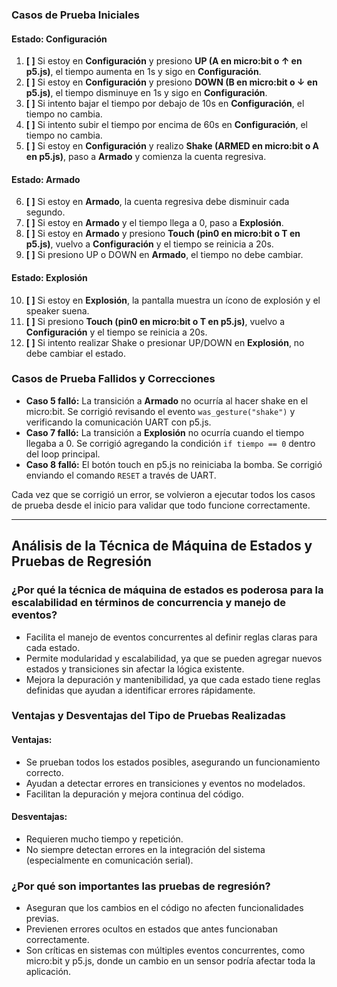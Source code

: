 ### **Casos de Prueba Iniciales**
#### **Estado: Configuración**
1. **[ ]** Si estoy en **Configuración** y presiono **UP (A en micro:bit o ↑ en p5.js)**, el tiempo aumenta en 1s y sigo en **Configuración**.
2. **[ ]** Si estoy en **Configuración** y presiono **DOWN (B en micro:bit o ↓ en p5.js)**, el tiempo disminuye en 1s y sigo en **Configuración**.
3. **[ ]** Si intento bajar el tiempo por debajo de 10s en **Configuración**, el tiempo no cambia.
4. **[ ]** Si intento subir el tiempo por encima de 60s en **Configuración**, el tiempo no cambia.
5. **[ ]** Si estoy en **Configuración** y realizo **Shake (ARMED en micro:bit o A en p5.js)**, paso a **Armado** y comienza la cuenta regresiva.

#### **Estado: Armado**
6. **[ ]** Si estoy en **Armado**, la cuenta regresiva debe disminuir cada segundo.
7. **[ ]** Si estoy en **Armado** y el tiempo llega a 0, paso a **Explosión**.
8. **[ ]** Si estoy en **Armado** y presiono **Touch (pin0 en micro:bit o T en p5.js)**, vuelvo a **Configuración** y el tiempo se reinicia a 20s.
9. **[ ]** Si presiono UP o DOWN en **Armado**, el tiempo no debe cambiar.

#### **Estado: Explosión**
10. **[ ]** Si estoy en **Explosión**, la pantalla muestra un ícono de explosión y el speaker suena.
11. **[ ]** Si presiono **Touch (pin0 en micro:bit o T en p5.js)**, vuelvo a **Configuración** y el tiempo se reinicia a 20s.
12. **[ ]** Si intento realizar Shake o presionar UP/DOWN en **Explosión**, no debe cambiar el estado.

### **Casos de Prueba Fallidos y Correcciones**
- **Caso 5 falló:** La transición a **Armado** no ocurría al hacer shake en el micro:bit. Se corrigió revisando el evento `was_gesture("shake")` y verificando la comunicación UART con p5.js.
- **Caso 7 falló:** La transición a **Explosión** no ocurría cuando el tiempo llegaba a 0. Se corrigió agregando la condición `if tiempo == 0` dentro del loop principal.
- **Caso 8 falló:** El botón touch en p5.js no reiniciaba la bomba. Se corrigió enviando el comando `RESET` a través de UART.

Cada vez que se corrigió un error, se volvieron a ejecutar todos los casos de prueba desde el inicio para validar que todo funcione correctamente.

---

## **Análisis de la Técnica de Máquina de Estados y Pruebas de Regresión**

### **¿Por qué la técnica de máquina de estados es poderosa para la escalabilidad en términos de concurrencia y manejo de eventos?**
- Facilita el manejo de eventos concurrentes al definir reglas claras para cada estado.
- Permite modularidad y escalabilidad, ya que se pueden agregar nuevos estados y transiciones sin afectar la lógica existente.
- Mejora la depuración y mantenibilidad, ya que cada estado tiene reglas definidas que ayudan a identificar errores rápidamente.

### **Ventajas y Desventajas del Tipo de Pruebas Realizadas**
#### **Ventajas:**
- Se prueban todos los estados posibles, asegurando un funcionamiento correcto.
- Ayudan a detectar errores en transiciones y eventos no modelados.
- Facilitan la depuración y mejora continua del código.

#### **Desventajas:**
- Requieren mucho tiempo y repetición.
- No siempre detectan errores en la integración del sistema (especialmente en comunicación serial).

### **¿Por qué son importantes las pruebas de regresión?**
- Aseguran que los cambios en el código no afecten funcionalidades previas.
- Previenen errores ocultos en estados que antes funcionaban correctamente.
- Son críticas en sistemas con múltiples eventos concurrentes, como micro:bit y p5.js, donde un cambio en un sensor podría afectar toda la aplicación.

